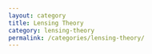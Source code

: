 ```yaml
---
layout: category
title: Lensing Theory
category: lensing-theory
permalink: /categories/lensing-theory/
---
```


